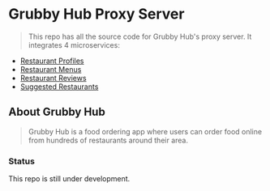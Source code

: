 # Grubby Hub Proxy Server

> This repo has all the source code for Grubby Hub's proxy server. It integrates 4 microservices: 

  - [Restaurant Profiles](https://github.com/GrubbyPlutos/SDC-Profile)
  - [Restaurant Menus](https://github.com/GrubbyPlutos/SDC-menu)
  - [Restaurant Reviews](https://github.com/GrubbyPlutos/SDC-Reviews)
  - [Suggested Restaurants](https://github.com/GrubbyPlutos/restaurants-suggestions)


## About Grubby Hub

> Grubby Hub is a food ordering app where users can order food online from hundreds of restaurants around their area.


### Status
This repo is still under development.
